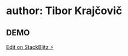 # author: Tibor Krajčovič

## DEMO

[Edit on StackBlitz ⚡️](https://stackblitz.com/edit/vue3-script-setup-with-vite)

